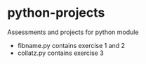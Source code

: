 # python-projects
Assessments and projects for python module

- fibname.py contains exercise 1 and 2 
- collatz.py contains exercise 3 

